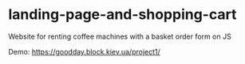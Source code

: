 # landing-page-and-shopping-cart
Website for renting coffee machines with a basket order form on JS

Demo: https://goodday.block.kiev.ua/project1/
